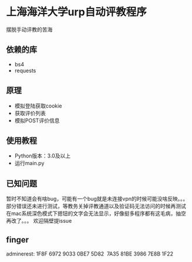 # 上海海洋大学urp自动评教程序
摆脱手动评教的苦海
## 依赖的库
* bs4
* requests
## 原理
* 模拟登陆获取cookie
* 获取评价列表
* 模拟POST评价信息

## 使用教程
* Python版本：3.0及以上
* 运行main.py

## 已知问题
暂时不知道会有啥bug，可能有一个bug就是未连接vpn的时候可能没啥反映。。。
部分错误还未进行测试，等教务关掉评教通道以及验证码无法访问的时候再测试
在mac系统深色模式下摁钮的文字会无法显示，好像挺多程序都有这毛病，抽空再改了。。。
欢迎隔壁提issue
## finger
adminerest: 1F8F 6972 9033 0BE7 5D82  7A35 81BE 3986 7E8B 1F22